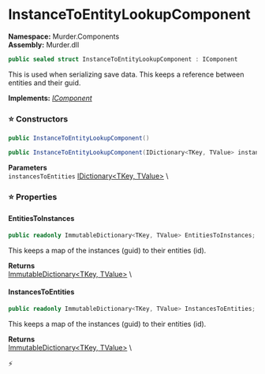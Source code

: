 # InstanceToEntityLookupComponent

**Namespace:** Murder.Components \
**Assembly:** Murder.dll

```csharp
public sealed struct InstanceToEntityLookupComponent : IComponent
```

This is used when serializing save data. This keeps a reference between entities and their guid.

**Implements:** _[IComponent](/Bang/Components/IComponent.html)_

### ⭐ Constructors
```csharp
public InstanceToEntityLookupComponent()
```

```csharp
public InstanceToEntityLookupComponent(IDictionary<TKey, TValue> instancesToEntities)
```

**Parameters** \
`instancesToEntities` [IDictionary\<TKey, TValue\>](https://learn.microsoft.com/en-us/dotnet/api/System.Collections.Generic.IDictionary-2?view=net-7.0) \

### ⭐ Properties
#### EntitiesToInstances
```csharp
public readonly ImmutableDictionary<TKey, TValue> EntitiesToInstances;
```

This keeps a map of the instances (guid) to their entities (id).

**Returns** \
[ImmutableDictionary\<TKey, TValue\>](https://learn.microsoft.com/en-us/dotnet/api/System.Collections.Immutable.ImmutableDictionary-2?view=net-7.0) \
#### InstancesToEntities
```csharp
public readonly ImmutableDictionary<TKey, TValue> InstancesToEntities;
```

This keeps a map of the instances (guid) to their entities (id).

**Returns** \
[ImmutableDictionary\<TKey, TValue\>](https://learn.microsoft.com/en-us/dotnet/api/System.Collections.Immutable.ImmutableDictionary-2?view=net-7.0) \


⚡